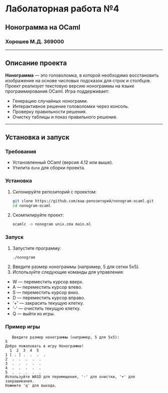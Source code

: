 # Лаболаторная работа №4
## Нонограмма на OCaml
### Хорошев М.Д. 369000

---

## Описание проекта

**Нонограмма** — это головоломка, в которой необходимо восстановить изображение на основе числовых подсказок для строк и столбцов. Проект реализует текстовую версию нонограммы на языке программирования OCaml. Игра поддерживает:
- Генерацию случайных нонограмм.
- Интерактивное решение головоломки через консоль.
- Проверку правильности решения.
- Очистку таблицы и показ правильного решения.

---

## Установка и запуск

### Требования
- Установленный OCaml (версия 4.12 или выше).
- Утилита `dune` для сборки проекта.

### Установка
1. Склонируйте репозиторий с проектом:
   ```bash
   git clone https://github.com/ваш-репозиторий/nonogram-ocaml.git
   cd nonogram-ocaml 
   ```
2. Скомпилируйте проект:
   ```bash
   ocamlc -o nonogram unix.cma main.ml
   ```
### Запуск
1. Запустите программу:
   ```bash
   ./nonogram
   ```
2. Введите размер нонограммы (например, 5 для сетки 5x5).
3. Используйте следующие команды для управления:
-   W — переместить курсор вверх.
-   A — переместить курсор влево.
-   S — переместить курсор вниз.
-   D — переместить курсор вправо.
- '+' — закрасить текущую клетку.
- '-' — очистить текущую клетку.
-  Q — выйти из игры.
### Пример игры
```Nonogramm
   Введите размер нонограммы (например, 5 для 5x5):
5
Добро пожаловать в игру Нонограмма!
  1  2  3  4  5
1 [ . ] .  .  .  .
2  .  .  .  .  .
3  .  .  .  .  .
4  .  .  .  .  .
5  .  .  .  .  .
Используйте WASD для перемещения, '-' для очистки, '+' для закрашивания.
Нажмите 'q' для выхода.
```
